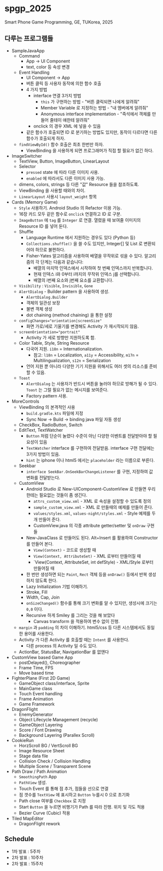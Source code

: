 # spgp_2025
Smart Phone Game Programming, GE, TUKorea, 2025

## 다루는 프로그램들
* SampleJavaApp
  * Command
    * App -> UI Component
    * text, color 등 속성 변경
  * Event Handling
    * UI Component -> App
    * 버튼 클릭 등 사용자 동작에 의한 함수 호출
    * 4 가지 방법
      * interface 연결 3가지 방법
        - `this` 가 구현하는 방법 - "버튼 클릭되면 나에게 알려줘"
        - Member Variable 로 지정하는 방법 - "내 멤버에게 알려줘"
        - Anonymous interface implementation - "즉석에서 객체를 만들어 줄테이 얘한테 알려줘"
      * onclick 의 경우 XML 에 넣을 수 있음
    * 같은 함수가 호출되면 ID 로 분기하는 방법도 있지만, 동작이 다르다면 다른 함수가 호출되게 하자.
  * `findViewById()` 함수 호출은 최초 한번만 하자.
    - ViewBinding 을 사용하게 되면 프로그래머가 직접 할 필요가 없긴 하다.
* ImageSwitcher
  * TextView, Button, ImageButton, LinearLayout
  * Selector
    * `pressed` state 에 따라 다른 이미지 사용.
    * `enabled` 에 따라서도 다른 이미지 사용 가능.
  * dimens, colors, strings 등 다른 "값" Resource 들을 참조하도록.
  * ViewBinding 을 사용할 때와의 차이.
  * `LinearLayout` 사용시 `layout_weight` 항목
* Cards (Memory Game)
  * `Style` 사용하기. Android Studio 의 Refactor 이용 가능.
  * 16장 카드 모두 같은 함수로 `onclick` 연결하고 ID 로 구분.
  * `ImageButton` 에 `tag` 를 `Integer` 로 연결. 열렸을 때 보여줄 이미지의 Resource ID 를 넣어 둔다.
  * Shuffle
    * Language Runtime 에서 지원하는 경우도 있다 (Python 등)
    * `Collections.shuffle()` 을 쓸 수도 있지만, Integer[] 및 List<Integer> 로 변환되어야 하므로 불편하다.
    * Fisher-Yates 알고리즘을 사용하여 배열을 무작위로 섞을 수 있다. 알고리즘의 각 단계는 다음과 같습니다:
      - 배열의 마지막 인덱스에서 시작하여 첫 번째 인덱스까지 반복합니다.
      - 현재 인덱스 i와 0부터 i까지의 무작위 인덱스 j를 선택합니다.
      - 배열의 i번째 요소와 j번째 요소를 교환합니다.
  * `Visibility` : `Visible`, `Invisible`, `Gone`
  * `AlertDialog` - Builder pattern 을 사용하여 생성.
    * `AlertDialog.Builder`
    * 객체의 일관성 보장
    * 불변 객체 생성
    * dot chaining (method chaining) 을 통한 설정
  * `configChanges="orientation|screenSize"`
    * 화면 가로/세로 기울기를 변경해도 Activity 가 재시작되지 않음.
  * `screenOrientation="portrait"`
    * Activity 가 세로 방향만 지원하도록 함.
  * Color Table, Style, String Resource
    * 다국어 지원. `i18n` = Internationalization.
      - 참고: `l18n` = Localization, `a11y` = Accessibility, `m17n` = Multilingualization, `s12n` = Serialization
    * 언어 지원 뿐 아니라 다양한 기기 지원을 위해서도 여러 셋의 리소스를 준비할 수 있음.
  * `Toast`
    * `AlertDialog` 는 사용자가 반드시 버튼을 눌러야 하므로 방해가 될 수 있다. `Toast` 는 그럴 필요가 없는 메시지를 보여준다.
    * Factory pattern 사용.
* MoreControls
  * ViewBinding 의 본격적인 사용
    * `build.gradle.kts` 파일에 지정
    * Sync Now -> Build -> binding java 파일 자동 생성
  * CheckBox, RadioButton, Switch
  * EditText, TextWatcher
    * `Button` 처럼 단순이 눌렸다 수준이 아닌 다양한 이벤트를 전달받아야 할 필요성이 있음
    * `TextWatcher` interface 를 구현하여 전달받음. interface 구현 전달에는 3가지 방법이 있음.
    * `hint` 는 iphone 이나 html5 에서는 `placeholder` 라는 이름으로 부른다.
  * Seekbar
    * `interface SeekBar.OnSeekBarChangeListener` 를 구현, 지정하여 값 변화를 전달받는다.
  * CustomView
    * Android Studio 로 New-UIComponent-CustomView 로 만들면 우리한테는 필요없는 것들이 좀 생긴다.
      * `attrs_custom_view.xml` - XML 로 속성을 설정할 수 있도록 정의
      * `sample_custom_view.xml` - XML 로 만들때의 예제를 만들어 준다.
      * `values/styles.xml`, `values-night/styles.xml` - Style 예제를 두 개 만들어 준다.
      * CustomView.java 의 각종 attribute getter/setter 및 `onDraw` 구현들
    * New-JavaClass 로 만들어도 된다. Alt+Insert 를 활용하여 Constructor 를 만들어 본다.
      * `View(Context)` - 코드로 생성할 때
      * `View(Context, AttributeSet)` - XML 로부터 만들어질 때
      * `View(Context, AttributeSet, int defStyle) - XML/Style 로부터 만들어질 때
    * 한 번만 생성하면 되는 `Paint`, `Rect` 객체 등을 `onDraw()` 등에서 반복 생성하지 않도록 한다.
    * Lazy Initialization 기법 이해하기.
    * Stroke, Fill
    * Width, Cap, Join
    * `onSizeChanged()` 함수를 통해 크기 변화를 알 수 있지만, 생성시에 크기는 `0,0` 이다.
    * Recursive 하게 Smiley 를 그리는 것을 해 보았다
      * Canvas transform 을 적용하여 변수 없이 진행.
  * `margin` 과 `padding` 의 차이 이해하기. html5/css 등 다른 시스템에서도 동일한 용어를 사용한다.
  * Activity 가 다른 Activity 를 호출할 때는 `Intent` 를 사용한다.
    * 다른 process 의 Activity 일 수도 있다.
  * ActionBar, StatusBar, NavigationBar 를 없앤다
* CustomView based Game App
  * postDelayed(), Choreographer
  * Frame Time, FPS
  * Move based time
* FighterPlane (First 2D Game)
  * GameObject class/interface, Sprite
  * MainGame class
  * Touch Event handling
  * Frame Animation
  * Game Framework
* DragonFlight
  * EnemyGenerator
  * Object Lifecycle Management (recycle)
  * GameObject Layering
  * Score / Font Drawing
  * Background Layering (Parallex Scroll)
* CookieRun
  * HorzScroll BG / VertScroll BG
  * Image Resource Sheet
  * Stage data file
  * Collision Check / Collision Handling
  * Multiple Scene / Transparent Scene
* Path Draw / Path Animation
  * `SmoothingPath` App
  * `PathView` 생성.
  * Touch Event 를 통해 점 추가, 점들을 선으로 연결
  * 점 갯수를 `TextView` 에 표시하고 `Button` 누를시 0 으로 초기화
  * Path close 여부를 `Checkbox` 로 지정
  * Start `Button` 을 누르면 비행기가 Path 를 따라 진행. 위치 및 각도 적용
  * Bezier Curve (Cubic) 적용
* Tiled MapEditor
  * DragonFlight rework

## Schedule
* 1차 발표 : 5주차
* 2차 발표 : 10주차
* 2차 발표 : 15주차

